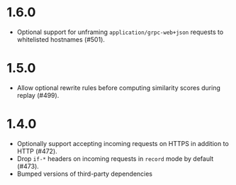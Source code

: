 # 1.6.0

* Optional support for unframing `application/grpc-web+json` requests to whitelisted hostnames (#501).

# 1.5.0

* Allow optional rewrite rules before computing similarity scores during replay (#499).

# 1.4.0

* Optionally support accepting incoming requests on HTTPS in addition to HTTP (#472).
* Drop `if-*` headers on incoming requests in `record` mode by default (#473).
* Bumped versions of third-party dependencies

